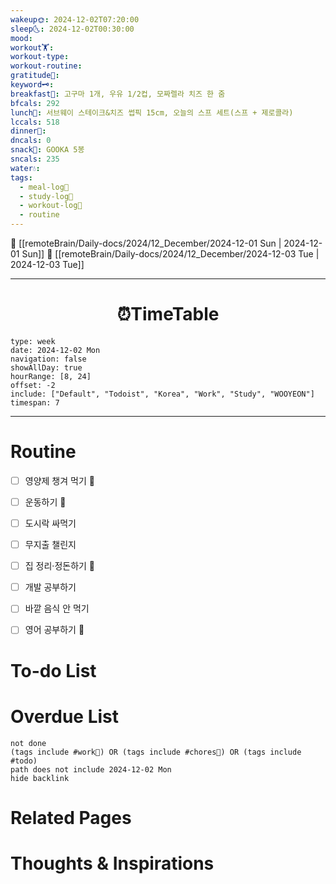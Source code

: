 ```yaml
---
wakeup🌞: 2024-12-02T07:20:00
sleep🌜: 2024-12-02T00:30:00
mood: 
workout🏋️: 
workout-type: 
workout-routine: 
gratitude🙏: 
keyword🗝️: 
breakfast🍳: 고구마 1개, 우유 1/2컵, 모짜렐라 치즈 한 줌
bfcals: 292
lunch🍚: 서브웨이 스테이크&치즈 썹픽 15cm, 오늘의 스프 세트(스프 + 제로콜라)
lccals: 518
dinner🥗: 
dncals: 0
snack🍬: GOOKA 5봉
sncals: 235
water💧: 
tags:
  - meal-log📝
  - study-log📓
  - workout-log💪
  - routine
---
```


🔺 [[remoteBrain/Daily-docs/2024/12_December/2024-12-01 Sun | 2024-12-01 Sun]]
🔻 [[remoteBrain/Daily-docs/2024/12_December/2024-12-03 Tue | 2024-12-03 Tue]]
___
<h1> <center>⏰TimeTable </center> </h1>

```gEvent
type: week
date: 2024-12-02 Mon
navigation: false
showAllDay: true
hourRange: [8, 24]
offset: -2
include: ["Default", "Todoist", "Korea", "Work", "Study", "WOOYEON"]
timespan: 7
```

--- 


# Routine 

- [ ] 영양제 챙겨 먹기 🔼 
- [ ] 운동하기 🔼 
- [ ] 도시락 싸먹기 
- [ ] 무지출 챌린지 
- [ ] 집 정리·정돈하기 🔼
- [ ] 개발 공부하기
- [ ] 바깥 음식 안 먹기 
- [ ] 영어 공부하기 🔼


# To-do List


# Overdue List
```tasks
not done
(tags include #work💼) OR (tags include #chores🧺) OR (tags include #todo)
path does not include 2024-12-02 Mon
hide backlink
```

# Related Pages



# Thoughts & Inspirations

